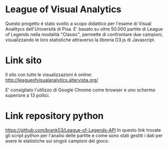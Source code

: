 # League of Visual Analytics

Questo progetto è stato svolto a scopo didattico per l'esame di Visual Analitycs dell'Università di Pisa. E' basato su oltre 50.000 partite di League of Legends nella modalità "Classic", permette di confrontare due campioni, visualizzando le loro statistiche attraverso la libreria D3.js di Javascript.

# Link sito
Il sito con tutte le visualizzazioni è online: http://leagueofvisualanalytics.altervista.org/

E' consigliato l'utilizzo di Google Chrome come browser e uno schermo superiore a 13 pollici.

# Link repository python
https://github.com/brank53/League-of-Legends-API
In questo link trovate gli script python per l'analisi delle partite e come sono stati gestiti i dati per avere le statistiche sui singoli campioni del gioco.
